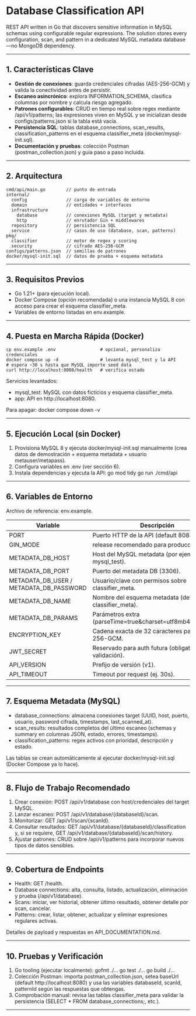 # Database Classification API

REST API written in Go that discovers sensitive information in MySQL schemas using configurable regular expressions. The solution stores every configuration, scan, and pattern in a dedicated MySQL metadata database—no MongoDB dependency.

---

## 1. Características Clave
- **Gestión de conexiones**: guarda credenciales cifradas (AES-256-GCM) y valida la conectividad antes de persistir.
- **Escaneo asincrónico**: explora INFORMATION_SCHEMA, clasifica columnas por nombre y calcula riesgo agregado.
- **Patrones configurables**: CRUD en tiempo real sobre regex mediante /api/v1/patterns; las expresiones viven en MySQL y se inicializan desde configs/patterns.json si la tabla está vacía.
- **Persistencia SQL**: tablas database_connections, scan_results, classification_patterns en el esquema classifier_meta (docker/mysql-init.sql).
- **Documentación y pruebas**: colección Postman (postman_collection.json) y guía paso a paso incluida.

---

## 2. Arquitectura
    cmd/api/main.go        // punto de entrada
    internal/
      config               // carga de variables de entorno
      domain               // entidades + interfaces
      infrastructure
        database           // conexiones MySQL (target y metadata)
        http               // enrutador Gin + middlewares
      repository           // persistencia SQL
      service              // casos de uso (database, scan, patterns)
    pkg/
      classifier           // motor de regex y scoring
      security             // cifrado AES-256-GCM
    configs/patterns.json  // semillas de patrones
    docker/mysql-init.sql  // datos de prueba + esquema metadata

---

## 3. Requisitos Previos
- Go 1.21+ (para ejecución local).
- Docker Compose (opción recomendada) o una instancia MySQL 8 con acceso para crear el esquema classifier_meta.
- Variables de entorno listadas en env.example.

---

## 4. Puesta en Marcha Rápida (Docker)
    cp env.example .env                 # opcional, personaliza credenciales
    docker compose up -d                # levanta mysql_test y la API
    # espera ~30 s hasta que MySQL importe seed data
    curl http://localhost:8080/health   # verifica estado

Servicios levantados:
- mysql_test: MySQL con datos ficticios y esquema classifier_meta.
- app: API en http://localhost:8080.

Para apagar:
    docker compose down -v

---

## 5. Ejecución Local (sin Docker)
1. Provisiona MySQL 8 y ejecuta docker/mysql-init.sql manualmente (crea datos de demostración + esquema metadata + usuario metauser/metapass).
2. Configura variables en .env (ver sección 6).
3. Instala dependencias y ejecuta la API:
        go mod tidy
        go run ./cmd/api

---

## 6. Variables de Entorno
Archivo de referencia: env.example.

| Variable | Descripción |
|----------|-------------|
| PORT | Puerto HTTP de la API (default 8080). |
| GIN_MODE | release recomendado para producción. |
| METADATA_DB_HOST | Host del MySQL metadata (por ejemplo mysql_test). |
| METADATA_DB_PORT | Puerto del metadata DB (3306). |
| METADATA_DB_USER / METADATA_DB_PASSWORD | Usuario/clave con permisos sobre classifier_meta. |
| METADATA_DB_NAME | Nombre del esquema metadata (default classifier_meta). |
| METADATA_DB_PARAMS | Parámetros extra (parseTime=true&charset=utf8mb4&loc=UTC). |
| ENCRYPTION_KEY | Cadena exacta de 32 caracteres para AES-256-GCM. |
| JWT_SECRET | Reservado para auth futura (obligatorio por validación). |
| API_VERSION | Prefijo de versión (v1). |
| API_TIMEOUT | Timeout por request (ej. 30s). |

---

## 7. Esquema Metadata (MySQL)
- database_connections: almacena conexiones target (UUID, host, puerto, usuario, password cifrada, timestamps, last_scanned_at).
- scan_results: resultados completos del último escaneo (schemas y summary en columnas JSON, estado, errores, timestamps).
- classification_patterns: regex activos con prioridad, descripción y estado.

Las tablas se crean automáticamente al ejecutar docker/mysql-init.sql (Docker Compose ya lo hace).

---

## 8. Flujo de Trabajo Recomendado
1. Crear conexión: POST /api/v1/database con host/credenciales del target MySQL.
2. Lanzar escaneo: POST /api/v1/database/{databaseId}/scan.
3. Monitorizar: GET /api/v1/scan/{scanId}.
4. Consultar resultados: GET /api/v1/database/{databaseId}/classification y, si se requiere, GET /api/v1/database/{databaseId}/scan/history.
5. Ajustar patrones: CRUD sobre /api/v1/patterns para incorporar nuevos tipos de datos sensibles.

---

## 9. Cobertura de Endpoints
- Health: GET /health.
- Database connections: alta, consulta, listado, actualización, eliminación y prueba (/api/v1/database).
- Scans: iniciar, ver historial, obtener último resultado, obtener detalle por scan, cancelar.
- Patterns: crear, listar, obtener, actualizar y eliminar expresiones regulares activas.

Detalles de payload y respuestas en API_DOCUMENTATION.md.

---

## 10. Pruebas y Verificación
1. Go tooling (ejecutar localmente):
        gofmt ./...
        go test ./...
        go build ./...
2. Colección Postman: importa postman_collection.json, setea baseUrl (default http://localhost:8080) y usa las variables databaseId, scanId, patternId según las respuestas que obtengas.
3. Comprobación manual: revisa las tablas classifier_meta para validar la persistencia (SELECT * FROM database_connections;, etc.).

---